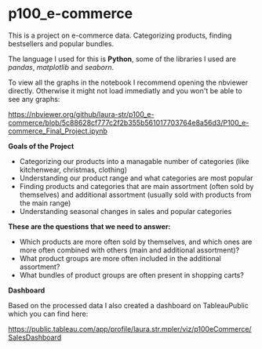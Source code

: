 # p100_e-commerce
This is a project on e-commerce data. Categorizing products, finding bestsellers and popular bundles.

The language I used for this is **Python**, some of the libraries I used are *pandas*, *matplotlib* and *seaborn*.

To view all the graphs in the notebook I recommend opening the nbviewer directly. Otherwise it might not load immediatly and you won't be able to see any graphs:

https://nbviewer.org/github/laura-str/p100_e-commerce/blob/5c88628cf777c2f2b355b561017703764e8a56d3/P100_e-commerce_Final_Project.ipynb


**Goals of the Project**

* Categorizing our products into a managable number of categories (like kitchenwear, christmas, clothing)
* Understanding our product range and what categories are most popular
* Finding products and categories that are main assortment (often sold by themselves) and additional assortment (usually sold with products from the main range)
* Understanding seasonal changes in sales and popular categories


**These are the questions that we need to answer:**

* Which products are more often sold by themselves, and which ones are more often combined with others (main and additional assortment)?
* What product groups are more often included in the additional assortment?
* What bundles of product groups are often present in shopping carts?


**Dashboard**

Based on the processed data I also created a dashboard on TableauPublic which you can find here:

https://public.tableau.com/app/profile/laura.str.mpler/viz/p100eCommerce/SalesDashboard
